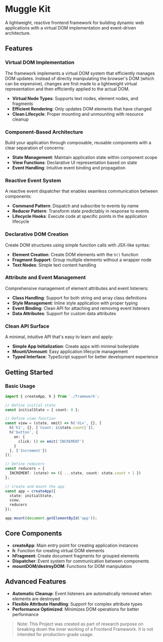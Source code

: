 # Muggle Kit

A lightweight, reactive frontend framework for building dynamic web applications with a virtual DOM implementation and event-driven architecture.

## Features

### Virtual DOM Implementation
The framework implements a virtual DOM system that efficiently manages DOM updates. Instead of directly manipulating the browser's DOM (which can be expensive), changes are first made to a lightweight virtual representation and then efficiently applied to the actual DOM.

- **Virtual Node Types**: Supports text nodes, element nodes, and fragments
- **Efficient Rendering**: Only updates DOM elements that have changed
- **Clean Lifecycle**: Proper mounting and unmounting with resource cleanup

### Component-Based Architecture
Build your application through composable, reusable components with a clear separation of concerns:

- **State Management**: Maintain application state within component scope
- **View Functions**: Declarative UI representation based on state
- **Event Handling**: Intuitive event binding and propagation

### Reactive Event System
A reactive event dispatcher that enables seamless communication between components:

- **Command Pattern**: Dispatch and subscribe to events by name
- **Reducer Pattern**: Transform state predictably in response to events
- **Lifecycle Hooks**: Execute code at specific points in the application lifecycle

### Declarative DOM Creation
Create DOM structures using simple function calls with JSX-like syntax:

- **Element Creation**: Create DOM elements with the `h()` function
- **Fragment Support**: Group multiple elements without a wrapper node
- **Text Nodes**: Simple text content handling

### Attribute and Event Management
Comprehensive management of element attributes and event listeners:

- **Class Handling**: Support for both string and array class definitions
- **Style Management**: Inline style application with proper typing
- **Event Binding**: Clean API for attaching and removing event listeners
- **Data Attributes**: Support for custom data attributes

### Clean API Surface
A minimal, intuitive API that's easy to learn and apply:

- **Simple App Initialization**: Create apps with minimal boilerplate
- **Mount/Unmount**: Easy application lifecycle management
- **Typed Interface**: TypeScript support for better development experience

## Getting Started

### Basic Usage

```typescript
import { createApp, h } from './framework';

// Define initial state
const initialState = { count: 0 };

// Define view function
const view = (state, emit) => h('div', {}, [
  h('h1', {}, [`Count: ${state.count}`]),
  h('button', { 
    on: { 
      click: () => emit('INCREMENT') 
    } 
  }, ['Increment'])
]);

// Define reducers
const reducers = {
  INCREMENT: (state) => ({ ...state, count: state.count + 1 })
};

// Create and mount the app
const app = createApp({
  state: initialState,
  view,
  reducers
});

app.mount(document.getElementById('app'));
```

## Core Components

- **createApp**: Main entry point for creating application instances
- **h**: Function for creating virtual DOM elements
- **hFragment**: Create document fragments for grouped elements
- **Dispatcher**: Event system for communication between components
- **mountDOM/destroyDOM**: Functions for DOM manipulation

## Advanced Features

- **Automatic Cleanup**: Event listeners are automatically removed when elements are destroyed
- **Flexible Attribute Handling**: Support for complex attribute types
- **Performance Optimized**: Minimizes DOM operations for better performance

> Note: This Project was created as part of research purpose on breaking down the inner working of a Frontend Framework. It is not intended for production-grade usage.